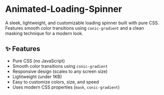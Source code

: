 # Animated-Loading-Spinner

A sleek, lightweight, and customizable loading spinner built with pure CSS. Features smooth color transitions using `conic-gradient` and a clean masking technique for a modern look.

## ✨ Features
- Pure CSS (no JavaScript)
- Smooth color transitions using `conic-gradient`
- Responsive design (scales to any screen size)
- Lightweight (under 1KB)
- Easy to customize colors, size, and speed
- Uses modern CSS properties (`mask`, `conic-gradient`)
